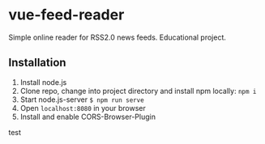 # vue-feed-reader

Simple online reader for RSS2.0 news feeds. Educational project.

## Installation
1. Install node.js
2. Clone repo, change into project directory and install npm locally: `npm i`
3. Start node.js-server `$ npm run serve`  
4. Open `localhost:8080` in your browser
5. Install and enable CORS-Browser-Plugin

test